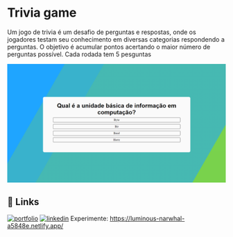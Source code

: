 # Trivia game

Um jogo de trivia é um desafio de perguntas e respostas, onde os jogadores testam seu conhecimento em diversas categorias respondendo a perguntas. O objetivo é acumular pontos acertando o maior número de perguntas possível. Cada rodada tem 5 pesguntas

![Imagem do jogo trivia](public/print.png)

## 🔗 Links

[![portfolio](https://img.shields.io/badge/my_portfolio-000?style=for-the-badge&logo=ko-fi&logoColor=white)](https://ramon-dev.netlify.app/)
[![linkedin](https://img.shields.io/badge/linkedin-0A66C2?style=for-the-badge&logo=linkedin&logoColor=white)](https://www.linkedin.com/in/ramon-dev/)
Experimente: https://luminous-narwhal-a5848e.netlify.app/
